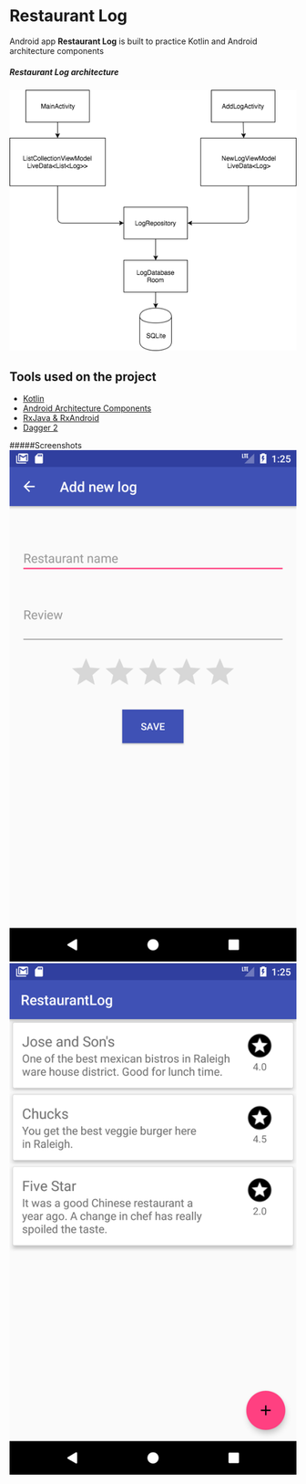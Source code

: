# Restaurant Log
Android app **Restaurant Log** is built to practice Kotlin and Android architecture components

##### Restaurant Log architecture
![](./LogArchitecture.png)

Tools used on the project
-----------------------------------------
* [Kotlin][1]
* [Android Architecture Components][2]
* [RxJava & RxAndroid][3]
* [Dagger 2][4]

[1]: https://kotlinlang.org/
[2]: https://developer.android.com/topic/libraries/architecture/index.html
[3]: https://github.com/ReactiveX/RxAndroid
[4]: https://github.com/google/dagger

#####Screenshots
![](./NewLog.png)
![](./LogList.png)
